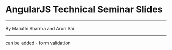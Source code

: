 # AngularJS Technical Seminar Slides
---
By Maruthi Sharma and Arun Sai

---
can be added - form validation
